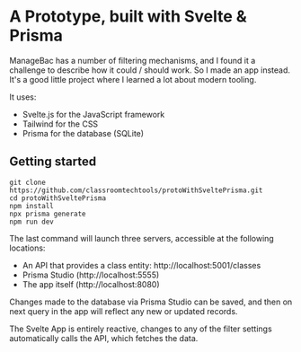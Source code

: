 # A Prototype, built with Svelte & Prisma

ManageBac has a number of filtering mechanisms, and I found it a challenge to describe how it could / should work. So I made an app instead. It's a good little project where I learned a lot about modern tooling. 

It uses:

- Svelte.js for the JavaScript framework
- Tailwind for the CSS
- Prisma for the database (SQLite)

## Getting started

```
git clone https://github.com/classroomtechtools/protoWithSveltePrisma.git
cd protoWithSveltePrisma
npm install
npx prisma generate
npm run dev
```

The last command will launch three servers, accessible at the following locations:

- An API that provides a class entity: http://localhost:5001/classes
- Prisma Studio (http://localhost:5555)
- The app itself (http://localhost:8080)

Changes made to the database via Prisma Studio can be saved, and then on next query in the app will reflect any new or updated records.

The Svelte App is entirely reactive, changes to any of the filter settings automatically calls the API, which fetches the data.
